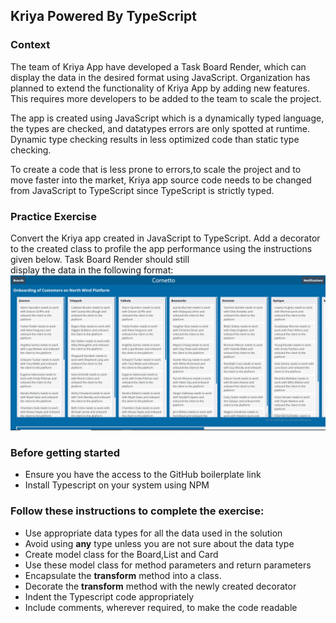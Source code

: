 ## Kriya Powered By TypeScript

### Context

The team of Kriya App have developed a Task Board Render, which can display the data in the desired format using JavaScript. Organization has planned to extend the functionality of Kriya App by adding new features. This requires more developers to be added to the team to scale the project. ​

The app is created using JavaScript which is a dynamically typed language, the types are checked, and datatypes errors are only spotted at runtime. Dynamic type checking results in less optimized code than static type checking.​

To create a code that is less prone to errors,to scale the project and to move faster into the market, Kriya app source code needs to be changed from JavaScript to TypeScript since TypeScript is strictly typed.

### Practice Exercise
 
Convert the Kriya app created in JavaScript to TypeScript. ​​Add a decorator to the created class to profile the app performance using the instructions given below. Task Board Render should still display the data in the following format:
![](images/kriya-task-board.png)

### Before getting started

- Ensure you have the access to the GitHub boilerplate link​
- Install Typescript on your system using NPM

### Follow these instructions to complete the exercise:

- Use appropriate data types for all the data used in the solution​
- Avoid using **any** type unless you are not sure about the data type
- Create model class for the Board,List and Card
- Use these model class for method parameters and return parameters 
- Encapsulate the **transform** method into a class.
- Decorate the **transform** method with the newly created decorator​
- Indent the Typescript code appropriately​
- Include comments, wherever required, to make the code readable
